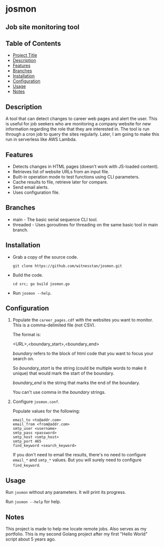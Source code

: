 # josmon
Job site monitoring tool
---
## Table of Contents

- [Project Title](#project-title)
- [Description](#description)
- [Features](#features)
- [Branches](#Branches)
- [Installation](#installation)
- [Configuration](#configuration)
- [Usage](#usage)
- [Notes](#notes)

## Description
A tool that can detect changes to career web pages and alert the user. This is useful for job seekers who are monitoring a company website for new information regarding the role that they are interested in. The tool is run through a cron job to query the sites regularly. Later, I am going to make this run in serverless like AWS Lambda.

## Features
- Detects changes in HTML pages (doesn't work with JS-loaded content).
- Retrieves list of website URLs from an input file.
- Built-in operation mode to test functions using CLI parameters.
- Cache results to file, retrieve later for compare.
- Send email alerts.
- Uses configuration file.

## Branches
- main - The basic serial sequence CLI tool.
- threaded - Uses goroutines for threading on the same basic tool in main branch.

## Installation
- Grab a copy of the source code.

  `git clone https://github.com/witnesstan/josmon.git`
- Build the code.

  `cd src; go build josmon.go`
- Run `josmon --help`.

## Configuration
1. Populate the `career_pages.cdf` with the websites you want to monitor. This is a comma-delimited file (not CSV).

   The format is:
   
   &lt;URL&gt;,&lt;boundary_start&gt;,&lt;boundary_end&gt;

   *boundary* refers to the block of html code that you want to focus your search on.
   
   So *boundary_start* is the string (could be multiple words to make it unique) that would mark the start of the boundary.
   
   *boundary_end* is the string that marks the end of the boundary.

   You can't use comma in the *boundary* strings.
3. Configure `josmon.conf`.

   Populate values for the following:
   ```
   email_to <to@addr.com>
   email_from <from@addr.com>
   smtp_user <username>
   smtp_pass <password>
   smtp_host <smtp_host>
   smtp_port 465
   find_keyword <search_keyword>
   ```

   If you don't need to email the results, there's no need to configure `email_*` and `smtp_*` values. But you will surely need to configure `find_keyword`.
## Usage
Run `josmon` without any parameters. It will print its progress.

Run `josmon --help` for help.

## Notes
This project is made to help me locate remote jobs. Also serves as my portfolio. This is my second Golang project after my first "Hello World" script about 5 years ago.
